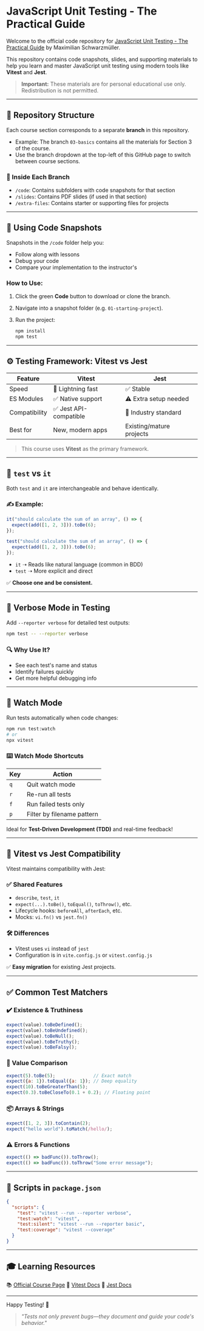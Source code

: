 # JavaScript Unit Testing - The Practical Guide

Welcome to the official code repository for [JavaScript Unit Testing - The Practical Guide](https://acad.link/testing) by Maximilian Schwarzmüller.

This repository contains code snapshots, slides, and supporting materials to help you learn and master JavaScript unit testing using modern tools like **Vitest** and **Jest**.

> **Important:** These materials are for personal educational use only. Redistribution is not permitted.

---

## 📁 Repository Structure

Each course section corresponds to a separate **branch** in this repository.

* Example: The branch `03-basics` contains all the materials for Section 3 of the course.
* Use the branch dropdown at the top-left of this GitHub page to switch between course sections.

### 🔹 Inside Each Branch

* `/code`: Contains subfolders with code snapshots for that section
* `/slides`: Contains PDF slides (if used in that section)
* `/extra-files`: Contains starter or supporting files for projects

---

## 🧪 Using Code Snapshots

Snapshots in the `/code` folder help you:

* Follow along with lessons
* Debug your code
* Compare your implementation to the instructor's

### How to Use:

1. Click the green **Code** button to download or clone the branch.
2. Navigate into a snapshot folder (e.g. `01-starting-project`).
3. Run the project:

   ```bash
   npm install
   npm test
   ```

---

## ⚙️ Testing Framework: Vitest vs Jest

| Feature       | **Vitest**            | **Jest**                 |
| ------------- | --------------------- | ------------------------ |
| Speed         | 🚀 Lightning fast     | ✅ Stable                 |
| ES Modules    | ✅ Native support      | ⚠️ Extra setup needed    |
| Compatibility | ✅ Jest API-compatible | 🔷 Industry standard     |
| Best for      | New, modern apps      | Existing/mature projects |

> This course uses **Vitest** as the primary framework.

---

## 🧾 `test` vs `it`

Both `test` and `it` are interchangeable and behave identically.

### ✍️ Example:

```js
it("should calculate the sum of an array", () => {
  expect(add([1, 2, 3])).toBe(6);
});

test("should calculate the sum of an array", () => {
  expect(add([1, 2, 3])).toBe(6);
});
```

* `it` ➝ Reads like natural language (common in BDD)
* `test` ➝ More explicit and direct

✅ **Choose one and be consistent.**

---

## 📣 Verbose Mode in Testing

Add `--reporter verbose` for detailed test outputs:

```bash
npm test -- --reporter verbose
```

### 🔍 Why Use It?

* See each test's name and status
* Identify failures quickly
* Get more helpful debugging info

---

## 👀 Watch Mode

Run tests automatically when code changes:

```bash
npm run test:watch
# or
npx vitest
```

### ⌨️ Watch Mode Shortcuts

| Key | Action                     |
| --- | -------------------------- |
| `q` | Quit watch mode            |
| `r` | Re-run all tests           |
| `f` | Run failed tests only      |
| `p` | Filter by filename pattern |

Ideal for **Test-Driven Development (TDD)** and real-time feedback!

---

## 🔁 Vitest vs Jest Compatibility

Vitest maintains compatibility with Jest:

### ✅ Shared Features

* `describe`, `test`, `it`
* `expect(...).toBe()`, `toEqual()`, `toThrow()`, etc.
* Lifecycle hooks: `beforeAll`, `afterEach`, etc.
* Mocks: `vi.fn()` vs `jest.fn()`

### 🛠 Differences

* Vitest uses `vi` instead of `jest`
* Configuration is in `vite.config.js` or `vitest.config.js`

✅ **Easy migration** for existing Jest projects.

---

## ✅ Common Test Matchers

### ✔️ Existence & Truthiness

```js
expect(value).toBeDefined();
expect(value).toBeUndefined();
expect(value).toBeNull();
expect(value).toBeTruthy();
expect(value).toBeFalsy();
```

### 🔢 Value Comparison

```js
expect(5).toBe(5);              // Exact match
expect({a: 1}).toEqual({a: 1}); // Deep equality
expect(10).toBeGreaterThan(5);
expect(0.3).toBeCloseTo(0.1 + 0.2); // Floating point
```

### 📦 Arrays & Strings

```js
expect([1, 2, 3]).toContain(2);
expect("hello world").toMatch(/hello/);
```

### ⚠️ Errors & Functions

```js
expect(() => badFunc()).toThrow();
expect(() => badFunc()).toThrow("Some error message");
```

---

## 🧩 Scripts in `package.json`

```json
{
  "scripts": {
    "test": "vitest --run --reporter verbose",
    "test:watch": "vitest",
    "test:silent": "vitest --run --reporter basic",
    "test:coverage": "vitest --coverage"
  }
}
```

---

## 🎓 Learning Resources

📚 [Official Course Page](https://acad.link/testing)
📘 [Vitest Docs](https://vitest.dev)
📘 [Jest Docs](https://jestjs.io)

---

Happy Testing! 🚀

> *"Tests not only prevent bugs—they document and guide your code's behavior."*
